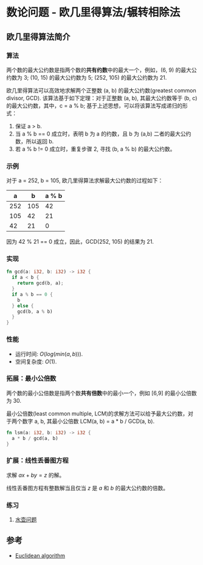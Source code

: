 # 数论问题 - 欧几里得算法/辗转相除法

## 欧几里得算法简介

### 算法

两个数的最大公约数是指两个数的**共有约数**中的最大一个，例如，(6, 9) 的最大公约数为 3; (10, 15) 的最大公约数为 5; (252, 105) 的最大公约数为 21.

欧几里得算法可以高效地求解两个正整数 (a, b) 的最大公约数(greatest common divisor, GCD). 该算法基于如下定理：对于正整数 (a, b), 其最大公约数等于 (b, c) 的最大公约数，其中，c = a % b;
基于上述思想，可以将该算法写成递归的形式：

1. 保证 a > b.
2. 当 a % b == 0 成立时，表明 b 为 a 的约数，且 b 为 (a,b) 二者的最大公约数，所以返回 b.
3. 若 a % b != 0 成立时，重复步骤 2, 寻找 (b, a % b) 的最大公约数。

### 示例

对于 a = 252, b = 105, 欧几里得算法求解最大公约数的过程如下：

|a   | b  | a % b|
|-   |-   |-     |
|252 |105 |42    |
|105 |42  |21    |
|42  |21  |0     |

因为 42 % 21 == 0 成立，因此，GCD(252, 105) 的结果为 21.

### 实现

```rust
fn gcd(a: i32, b: i32) -> i32 {
  if a < b {
    return gcd(b, a);
  }
  if a % b == 0 {
    b
  } else {
    gcd(b, a % b)
  }
}
```

### 性能

- 运行时间: $O(log(min(a,b)))$.
- 空间复杂度: $O(1)$.

### 拓展：最小公倍数

两个数的最小公倍数是指两个数**共有倍数**中的最小一个，例如 [6,9] 的最小公倍数为 30.

最小公倍数(least common multiple, LCM)的求解方法可以给予最大公约数，对于两个数字 a, b, 其最小公倍数 LCM(a, b) = a * b / GCD(a, b).

```rust
fn lsm(a: i32, b: i32) -> i32 {
  a * b / gcd(a, b)
}
```

### 扩展：线性丢番图方程

求解 $ax + by = z$ 的解。

线性丢番图方程有整数解当且仅当 $z$ 是 $a$ 和 $b$ 的最大公约数的倍数。

### 练习

1. [水壶问题](https://leetcode-cn.com/problems/water-and-jug-problem/)

## 参考

- [Euclidean algorithm](https://en.wikipedia.org/wiki/Euclidean_algorithm)
